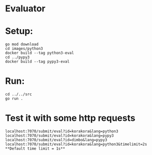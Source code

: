 # Evaluator

# Setup:
    go mod download
    cd images/python3
    docker build --tag python3-eval
    cd ../pypy3
    docker build --tag pypy3-eval
    
# Run:
    cd ../../src
    go run .

# Test it with some http requests
    localhost:7070/submit/eval?id=korakora&lang=python3
    localhost:7070/submit/eval?id=korakora&lang=pypy3
    localhost:7070/submit/eval?id=dimbo&lang=pypy3
    localhost:7070/submit/eval?id=korakora&lang=python3&timelimit=2s
    **Default time limit = 1s**

